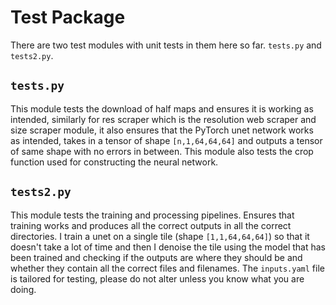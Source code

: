 # Test Package

There are two test modules with unit tests in them here so far.
`tests.py` and `tests2.py`. 

## `tests.py`

This module tests the download of half maps and ensures it is working
as intended, similarly for res scraper which is the resolution web 
scraper and size scraper module, it also ensures that the PyTorch 
unet network works as intended, takes in a tensor of shape 
`[n,1,64,64,64]`
and outputs a tensor of same shape with no errors in between.
This module also tests the crop function used for constructing the 
neural network.

## `tests2.py`

This module tests the training and processing pipelines. Ensures that
training works and produces all the correct outputs in all the 
correct directories.
I train a unet on a single tile (shape `[1,1,64,64,64]`) so that it 
doesn't take a lot of time and then I denoise the tile using the 
model that has been trained and checking if the outputs are where
they should be and whether they contain all the correct files and
filenames.
The `inputs.yaml` file is tailored for testing, please do not alter 
unless you know what you are doing.
